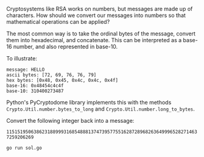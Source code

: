 Cryptosystems like RSA works on numbers, but messages are made up of characters. How should we convert our messages into numbers so that mathematical operations can be applied?

The most common way is to take the ordinal bytes of the message, convert them into hexadecimal, and concatenate. This can be interpreted as a base-16 number, and also represented in base-10.

To illustrate:
```
message: HELLO
ascii bytes: [72, 69, 76, 76, 79]
hex bytes: [0x48, 0x45, 0x4c, 0x4c, 0x4f]
base-16: 0x48454c4c4f
base-10: 310400273487
```

Python's PyCryptodome library implements this with the methods `Crypto.Util.number.bytes_to_long` and `Crypto.Util.number.long_to_bytes`.

Convert the following integer back into a message:

`11515195063862318899931685488813747395775516287289682636499965282714637259206269`




``` 
go run sol.go
```
